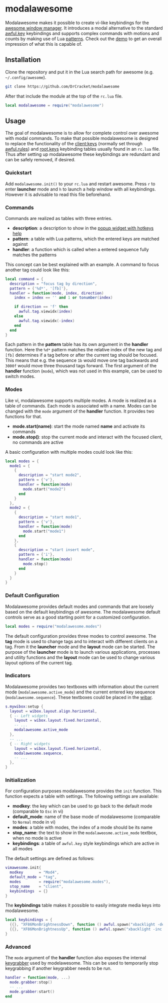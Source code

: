 # modalawesome
Modalawesome makes it possible to create vi-like keybindings for the
[awesome window manager](https://awesomewm.org/). It introduces a modal
alternative to the standard
[awful.key](https://awesomewm.org/doc/api/libraries/awful.key.html) keybindings
and supports complex commands with motions and counts by making use of Lua
[patterns](https://www.lua.org/manual/5.3/manual.html#6.4.1). Check out the
[demo](https://v.redd.it/e4pzh8l53df51/DASH_1080.mp4) to get an overall
impression of what this is capable of.

## Installation
Clone the repository and put it in the Lua search path for awesome 
(e.g. `~/.config/awesome`).

```sh
git clone https://github.com/DrCracket/modalawesome
```

After that include the module at the top of the `rc.lua` file.

```lua
local modalawesome = require("modalawesome")
```

## Usage

The goal of modalawesome is to allow for complete control over awesome with
modal commands. To make that possible modalawesome is designed to replace the
functionality of the
[client:keys](https://awesomewm.org/doc/api/classes/client.html#client:keys)
(normally set through
[awful.rules](https://awesomewm.org/doc/api/libraries/awful.rules.html)) and
[root.keys](https://awesomewm.org/doc/api/libraries/root.html#keys) keybinding
tables usually found in an `rc.lua` file. Thus after setting up modalawesome
these keybindings are redundant and can be safely removed, if desired.

### Quickstart

Add `modalawesome.init()` to your `rc.lua` and restart awesome. Press `r` to
enter **launcher** mode and `h` to launch a help window with all keybindings.
However it is advisable to read this file beforehand.

### Commands

Commands are realized as tables with three entries.

* **description**: a description to show in the [popup widget with hotkeys
  help](https://awesomewm.org/doc/api/libraries/awful.hotkeys_popup.widget.html#show_help)
* **pattern**: a table with Lua patterns, which the entered keys are matched
  against
* **handler**: a function which is called when a entered sequence fully matches
  the patterns

This concept can be best explained with an example. A command to focus another
tag could look like this:

```lua
local command = {
  description = "focus tag by direction",
  pattern = {'%d*', '[fb]'},
  handler = function(mode, index, direction)
    index = index == '' and 1 or tonumber(index)

    if direction == 'f' then
      awful.tag.viewidx(index)
    else
      awful.tag.viewidx(-index)
    end
  end
}
```

Each pattern in the **pattern** table has its own argument in the **handler**
function. Here the `%d*` pattern matches the relative index of the new tag and
`[fb]` determines if a tag before or after the current tag should be focused.
This means that e.g. the sequence `1b` would move one tag backwards and `3000f`
would move three thousand tags forward. The first argument of the **handler**
function (`mode`), which was not used in this example, can be used to switch
modes.

### Modes

Like vi, modalawesome supports multiple modes. A mode is realized as a table of
commands. Each mode is associated with a name. Modes can be changed with the
`mode` argument of the **handler** function. It provides two functions for
that.

* **mode.start(name)**: start the mode named **name** and activate its commands
* **mode.stop()**: stop the current mode and interact with the focused client,
  no commands are active

A basic configuration with multiple modes could look like this:

```lua
local modes = {
  mode1 = {
  	{
      description = "start mode2",
      pattern = {'v'},
      handler = function(mode)
      	mode.start("mode2")
      end
    }
  },
  mode2 = {
  	{
      description = "start mode1",
      pattern = {'v'},
      handler = function(mode)
      	mode.start("mode1")
      end
    },
    {
      description = "start insert mode",
      pattern = {'i'},
      handler = function(mode)
      	mode.stop()
      end
    }
  }
}
```

### Default Configuration

Modalawesome provides default modes and commands that are loosely based on the
default keybindings of awesome. The modalawesome default controls serve
as a good starting point for a customized configuration.

```lua
local modes = require("modalawesome.modes")
```

The default configuration provides three modes to control awesome. The **tag**
mode is used to change tags and to interact with different clients on a tag.
From it the **launcher** mode and the **layout** mode can be started. The
purpose of the **launcher** mode is to launch various applications, processes
and utility functions and the **layout** mode can be used to change various
layout options of the current tag.

### Indicators

Modalawesome provides two textboxes with information about the current mode
(`modalawesome.active_mode`) and the current entered key sequence
(`modalawesome.sequence`). These textboxes could be placed in the
[wibar](https://awesomewm.org/doc/api/classes/awful.wibar.html#).

```Lua
s.mywibox:setup {
  layout = wibox.layout.align.horizontal,
  { -- Left widgets
    layout = wibox.layout.fixed.horizontal,
    -- ...
    modalawesome.active_mode
  },
  -- ...
  { -- Right widgets
    layout = wibox.layout.fixed.horizontal,
    modalawesome.sequence,
    -- ...
  },
}
```
### Initialization

For configuration purposes modalawesome provides the `init` function. This
function expects a table with settings. The following settings are available:

* **modkey**: the key which can be used to go back to the default mode
  (comparable to `Esc` in vi)
* **default_mode**: name of the base mode of modalawesome (comparable to
  `Normal` mode in vi)
* **modes**: a table with modes, the index of a mode should be its name
* **stop_name**: the text to show in the `modalaweosme.active_mode` textbox,
  when no mode is active
* **keybindings**: a table of `awful.key` style keybindings which are active in
  all modes

The default settings are defined as follows:

```lua
vimawesome.init{
  modkey       = "Mod4",
  default_mode = "tag",
  modes        = require("modalawesome.modes"),
  stop_name    = "client",
  keybindings  = {}
}
```

The **keybindings** table makes it possible to easily integrate media keys into
modalawesome.

```Lua
local keybindings = {
  {{}, "XF86MonBrightnessDown", function () awful.spawn("xbacklight -dec 10") end},
  {{}, "XF86MonBrightnessUp", function () awful.spawn("xbacklight -inc 10") end},
}
```
### Advanced

The `mode` argument of the **handler** function also exposes the internal
[keygrabber](https://awesomewm.org/doc/api/classes/awful.keygrabber.html) used
by modelawesome. This can be used to temporarily stop keygrabbing if another
keygrabber needs to be run.

```lua
handler = function(mode, ...)
  mode.grabber:stop()
  -- ...
  mode.grabber:start()
end
```
